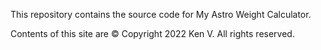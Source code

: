 This repository contains the source code for My Astro Weight Calculator.

Contents of this site are © Copyright 2022 Ken V. All rights reserved.
